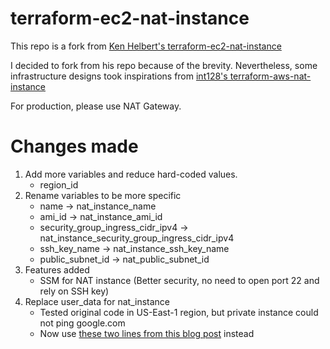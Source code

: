 # terraform-ec2-nat-instance

This repo is a fork from [Ken Helbert's terraform-ec2-nat-instance](https://github.com/kenhalbert/terraform-ec2-nat-instance)

I decided to fork from his repo because of the brevity. Nevertheless, some infrastructure designs took inspirations from [int128's terraform-aws-nat-instance](https://github.com/int128/terraform-aws-nat-instance)

For production, please use NAT Gateway.

# Changes made
1. Add more variables and reduce hard-coded values.
    - region_id
2. Rename variables to be more specific
    - name -> nat_instance_name
    - ami_id -> nat_instance_ami_id
    - security_group_ingress_cidr_ipv4 -> nat_instance_security_group_ingress_cidr_ipv4
    - ssh_key_name -> nat_instance_ssh_key_name
    - public_subnet_id -> nat_public_subnet_id
3. Features added
    - SSM for NAT instance (Better security, no need to open port 22 and rely on SSH key)
4. Replace user_data for nat_instance
    - Tested original code in US-East-1 region, but private instance could not ping google.com
    - Now use [these two lines from this blog post](https://www.kabisa.nl/tech/cost-saving-with-nat-instances/#the-ec2-instance) instead